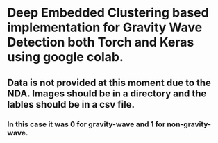 # Deep Embedded Clustering based implementation for Gravity Wave Detection both Torch and Keras using google colab.
## Data is not provided at this moment due to the NDA. Images should be in a directory and the lables should be in a csv file.
### In this case it was 0 for gravity-wave and 1 for non-gravity-wave.
